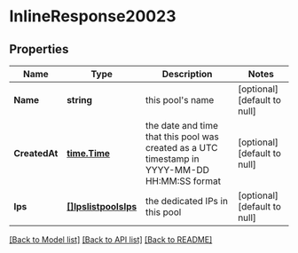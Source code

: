 # InlineResponse20023

## Properties
Name | Type | Description | Notes
------------ | ------------- | ------------- | -------------
**Name** | **string** | this pool&#x27;s name | [optional] [default to null]
**CreatedAt** | [**time.Time**](time.Time.md) | the date and time that this pool was created as a UTC timestamp in YYYY-MM-DD HH:MM:SS format | [optional] [default to null]
**Ips** | [**[]IpslistpoolsIps**](ipslistpools_ips.md) | the dedicated IPs in this pool | [optional] [default to null]

[[Back to Model list]](../README.md#documentation-for-models) [[Back to API list]](../README.md#documentation-for-api-endpoints) [[Back to README]](../README.md)

